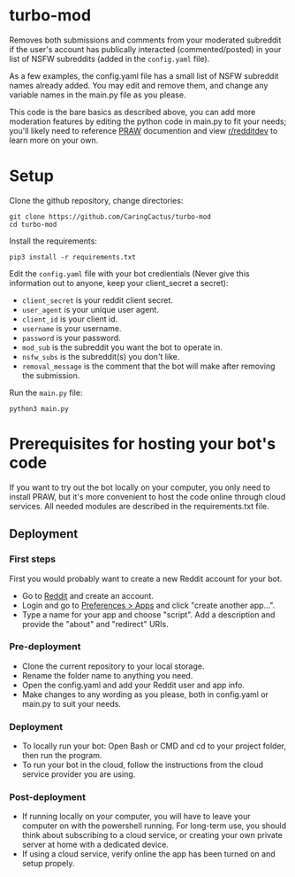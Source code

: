 # turbo-mod

Removes both submissions and comments from your moderated subreddit if the user's account has publically interacted (commented/posted) in your list of NSFW subreddits (added in the `config.yaml` file).

As a few examples, the config.yaml file has a small list of NSFW subreddit names already added. You may edit and remove them, and change any variable names in the main.py file as you please.

This code is the bare basics as described above, you can add more moderation features by editing the python code in main.py to fit your needs; you'll likely need to reference [PRAW](https://praw.readthedocs.io/en/stable/code_overview/praw_models.html) documention and view [r/redditdev](https://www.reddit.com/r/redditdev/) to learn more on your own.

# Setup

Clone the github repository, change directories:

    git clone https://github.com/CaringCactus/turbo-mod
    cd turbo-mod

Install the requirements:

    pip3 install -r requirements.txt

Edit the `config.yaml` file with your bot credientials (Never give this information out to anyone, keep your client_secret a secret):

- `client_secret` is your reddit client secret.
- `user_agent` is your unique user agent.
- `client_id` is your client id.
- `username` is your username.
- `password` is your password.
- `mod_sub` is the subreddit you want the bot to operate in.
- `nsfw_subs` is the subreddit(s) you don't like.
- `removal_message` is the comment that the bot will make after removing the submission.

Run the `main.py` file:

    python3 main.py
   
# Prerequisites for hosting your bot's code
If you want to try out the bot locally on your computer, you only need to install PRAW, but it's more convenient to host the code online through cloud services. All needed modules are described in the requirements.txt file.

## Deployment

### First steps
First you would probably want to create a new Reddit account for your bot.

- Go to [Reddit](https://www.reddit.com) and create an account.
- Login and go to [Preferences > Apps](https://www.reddit.com/prefs/apps) and click "create another app...".
- Type a name for your app and choose "script". Add a description and provide the "about" and "redirect" URIs.

### Pre-deployment
- Clone the current repository to your local storage.
- Rename the folder name to anything you need.
- Open the config.yaml and add your Reddit user and app info.
- Make changes to any wording as you please, both in config.yaml or main.py to suit your needs.

### Deployment
- To locally run your bot: Open Bash or CMD and cd to your project folder, then run the program.
- To run your bot in the cloud, follow the instructions from the cloud service provider you are using.

### Post-deployment
- If running locally on your computer, you will have to leave your computer on with the powershell running. For long-term use, you should think about subscribing to a cloud service, or creating your own private server at home with a dedicated device.
- If using a cloud service, verify online the app has been turned on and setup propely.
